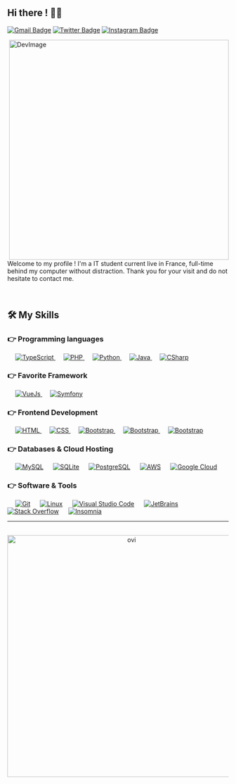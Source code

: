 ## Hi there ! 👋😃 

[![Gmail Badge](https://img.shields.io/badge/-campmas.pierre-c14438?style=flat&logo=Gmail&logoColor=white&link=mailto:campmas.pierre@gmail.com)](mailto:campmas.pierre@gmail.com)
[![Twitter Badge](https://img.shields.io/badge/-@C2delow-1ca0f1?style=flat&labelColor=1ca0f1&logo=twitter&logoColor=white&link=https://twitter.com/C2delow)](https://twitter.com/C2delow)
[![Instagram Badge](https://img.shields.io/badge/-@pierre.campmas-purple?style=flat&logo=instagram&logoColor=white&link=https://instagram.com/pierre.campmas/)](https://instagram.com/pierre.campmas)

<img alt="DevImage" align="right" src="https://zupimages.net/up/22/12/4pd1.png" width="500px">

<p align='left'>
Welcome to my profile ! I'm a IT student current live in France, 
full-time behind my computer without distraction.
Thank you for your visit and do not hesitate to contact me.
</p>
  
<br>

## 🛠️ My Skills
### 👉 Programming languages

<p align="left"> 
  &emsp;
  <a href="https://vuejs.org/" target="_blank"> 
     <img alt="TypeScript" src="https://img.shields.io/badge/TypeScript-007ACC?style=flat&logo=typescript&logoColor=white">
   </a>
  &emsp;
  <a href="https://www.php.net/">
    <img alt="PHP" src="https://img.shields.io/badge/PHP-%23777BB4.svg?logo=php&logoColor=white"/>
  </a>
    &emsp;
  <a href="https://www.python.org/">
    <img alt="Python" src="https://img.shields.io/badge/Python-3776AB?style=flat&logo=python&logoColor=white"/>
  </a>
  &emsp;
  <a href="https://www.java.com/">
    <img alt="Java" src="https://img.shields.io/badge/Java-FF1B1B.svg?logo=java&logoColor=white"/>
  </a>
  &emsp;
  <a href="https://docs.microsoft.com/dotnet/csharp/">
    <img alt="CSharp" src="https://img.shields.io/badge/C%23-00599C.svg?logo=c%2B%2B&logoColor=white"/>
  </a>
</p>

### 👉 Favorite Framework
<p align="left">
    &emsp;
  <a href="https://vuejs.org/" target="_blank"> 
     <img alt="VueJs" src="https://img.shields.io/badge/Vue.js-35495E?style=flat&logo=vue.js&logoColor=4FC08D">
   </a>
      &emsp;
  <a href="https://symfony.com/" target="_blank"> 
     <img alt="Symfony" src="https://img.shields.io/badge/Symfony-%2300843e.svg?style=flat&logo=symfony&logoColor=white">
   </a>
</p>
  


### 👉 Frontend Development

<p align="left"> 
  &emsp; 
  <a href="https://www.w3.org/html/" target="_blank"> 
   <img alt="HTML" src="https://img.shields.io/badge/HTML%20-%23E34F26.svg?logo=html5&logoColor=white">
  </a>   
  &emsp;
  <a href="https://www.w3schools.com/css/" target="_blank">
    <img alt="CSS" src="https://img.shields.io/badge/CSS%20-%231572B6.svg?logo=css3&logoColor=white">
  </a> 
   &emsp;
  <a href="https://getbootstrap.com" target="_blank"> 
    <img alt="Bootstrap" src="https://img.shields.io/badge/Bootstrap-%23563D7C.svg?style=flat&logo=bootstrap&logoColor=white"/>
  </a>
  &emsp;
  <a href="https://tailwindcss.com/" target="_blank"> 
    <img alt="Bootstrap" src="https://img.shields.io/badge/Tailwind_CSS-38B2AC.svg?style=flat&logo=tailwind-css&logoColor=white"/>
  </a>
  &emsp;
  <a href="https://sass-lang.com/" target="_blank"> 
    <img alt="Bootstrap" src="https://img.shields.io/badge/Sass-CC6699.svg?style=flat&logo=sass&logoColor=white"/>
  </a>
</p>

### 👉 Databases & Cloud Hosting
<p align="left">
  &emsp;
    <a href="https://www.mysql.com/"><img alt="MySQL" src="https://img.shields.io/badge/MySQL-00000F.svg?style=flat&llogo=mysql&logoColor=white"></a>
  &emsp;
    <a href="https://www.sqlite.org/"><img alt="SQLite" src ="https://img.shields.io/badge/sqlite-%2307405e.svg?style=flat&logo=sqlite&logoColor=white"/></a>
  &emsp;
    <a href="https://www.postgresql.org/"><img alt="PostgreSQL" src="https://img.shields.io/badge/PostgreSQL-316192?style=flat&logo=postgresql&logoColor=white"></a>
  &emsp;
    <a href="https://aws.amazon.com/"><img alt="AWS" src="https://img.shields.io/badge/Amazon_AWS-232F3E?style=flat&logo=amazon-aws&logoColor=white"></a>
   &emsp;
    <a href="https://console.cloud.google.com"><img alt="Google Cloud" src="https://img.shields.io/badge/Google_Cloud-4285F4?style=flat&logo=google-cloud&logoColor=white"></a>
 </p>
 
### 👉 Software & Tools
<p>
  &emsp;
    <a href="#"><img alt="Git" src="https://img.shields.io/badge/Git%20-%23F05033.svg?logo=git&logoColor=white"></a>
  &emsp;
    <a href="#"><img alt="Linux" src="https://img.shields.io/badge/Linux-FCC624?style=flat&logo=linux&logoColor=black"></a>
  &emsp;
    <a href="#"><img alt="Visual Studio Code" src="https://img.shields.io/badge/Visual%20Studio%20Code-0078d7.svg?logo=visual-studio-code&logoColor=white"></a>
  &emsp;
    <a href="https://www.jetbrains.com/fr-fr/"><img alt="JetBrains" src="https://img.shields.io/badge/JetBrains-00000F.svg?logo=jetBrains&logoColor=white"></a>
  &emsp;
    <a href="#"><img alt="Stack Overflow" src="https://img.shields.io/badge/-Stack%20Overflow-FE7A16?logo=stack-overflow&logoColor=white"></a>
  &emsp;
    <a href="#"><img alt="Insomnia" src="https://img.shields.io/badge/Insomnia-black?logo=insomnia&logoColor=white"></a>
  &emsp;
</p>

____

<p align="center">
<p align="center">&nbsp;&nbsp;&nbsp;<img src="https://github-readme-stats.vercel.app/api?username=LowCoyote&theme=blue-green" alt="ovi" width="550" /></p>



